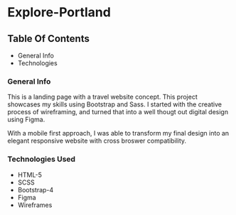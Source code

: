 # Explore-Portland

## Table Of Contents

* General Info
* Technologies

### General Info 

This is a landing page with a travel website concept. This project showcases my skills using Bootstrap and Sass. I started with the creative process of wireframing, and turned that into a well thougt out digital design using Figma. 

With a mobile first approach, I was able to transform my final design into an elegant responsive website with cross broswer compatibility.

### Technologies Used

* HTML-5
* SCSS
* Bootstrap-4
* Figma
* Wireframes